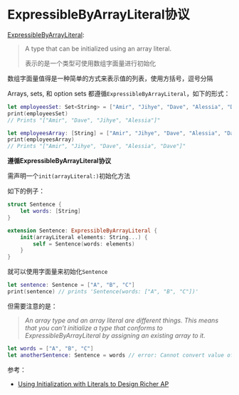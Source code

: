 # ExpressibleByArrayLiteral协议

[ExpressibleByArrayLiteral](<https://developer.apple.com/documentation/swift/expressiblebyarrayliteral>):

> A type that can be initialized using an array literal.
>
> 表示的是一个类型可使用数组字面量进行初始化

数组字面量值得是一种简单的方式来表示值的列表，使用方括号，逗号分隔

Arrays, sets, 和 option sets 都遵循`ExpressibleByArrayLiteral`，如下的形式：

```swift
let employeesSet: Set<String> = ["Amir", "Jihye", "Dave", "Alessia", "Dave"]
print(employeesSet)
// Prints "["Amir", "Dave", "Jihye", "Alessia"]"

let employeesArray: [String] = ["Amir", "Jihye", "Dave", "Alessia", "Dave"]
print(employeesArray)
// Prints "["Amir", "Jihye", "Dave", "Alessia", "Dave"]"
```

**遵循ExpressibleByArrayLiteral协议**

需声明一个`init(arrayLiteral:)`初始化方法

如下的例子：

```swift
struct Sentence {
    let words: [String]
}

extension Sentence: ExpressibleByArrayLiteral {
    init(arrayLiteral elements: String...) {
        self = Sentence(words: elements)
    }
}
```

就可以使用字面量来初始化`Sentence`

```swift
let sentence: Sentence = ["A", "B", "C"]
print(sentence) // prints 'Sentence(words: ["A", "B", "C"])'
```

但需要注意的是：

> *An array type and an array literal are different things. This means that you can’t initialize a type that conforms to ExpressibleByArrayLiteral by assigning an existing array to it.*

```swift
let words = ["A", "B", "C"]
let anotherSentence: Sentence = words // error: Cannot convert value of type '[String]' to specified type 'Sentence'
```

参考：

+ [Using Initialization with Literals to Design Richer AP](<http://www.vadimbulavin.com/initialization-with-literals/>)

